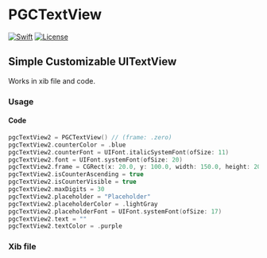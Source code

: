 # PGCTextView

[![Swift](https://img.shields.io/badge/swift-4.0-orange.svg?style=flat)](https://developer.apple.com/swift/)
[![License](https://img.shields.io/badge/license-MIT-71787A.svg)](https://tldrlegal.com/license/mit-license)


## Simple Customizable UITextView

Works in xib file and code.

### Usage

#### Code

```swift
pgcTextView2 = PGCTextView() // (frame: .zero)
pgcTextView2.counterColor = .blue
pgcTextView2.counterFont = UIFont.italicSystemFont(ofSize: 11)
pgcTextView2.font = UIFont.systemFont(ofSize: 20)
pgcTextView2.frame = CGRect(x: 20.0, y: 100.0, width: 150.0, height: 200.0)
pgcTextView2.isCounterAscending = true
pgcTextView2.isCounterVisible = true
pgcTextView2.maxDigits = 30
pgcTextView2.placeholder = "Placeholder"
pgcTextView2.placeholderColor = .lightGray
pgcTextView2.placeholderFont = UIFont.systemFont(ofSize: 17)
pgcTextView2.text = ""
pgcTextView2.textColor = .purple	
```

### Xib file


